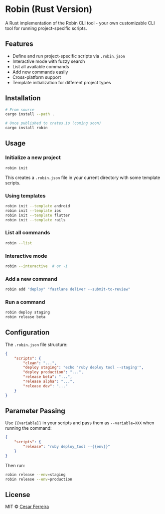 # Robin (Rust Version)

A Rust implementation of the Robin CLI tool - your own customizable CLI tool for running project-specific scripts.

## Features

- Define and run project-specific scripts via `.robin.json`
- Interactive mode with fuzzy search
- List all available commands
- Add new commands easily
- Cross-platform support
- Template initialization for different project types

## Installation

```bash
# From source
cargo install --path .

# Once published to crates.io (coming soon)
cargo install robin
```

## Usage

### Initialize a new project

```bash
robin init
```

This creates a `.robin.json` file in your current directory with some template scripts.

### Using templates

```bash
robin init --template android
robin init --template ios
robin init --template flutter
robin init --template rails
```

### List all commands

```bash
robin --list
```

### Interactive mode

```bash
robin --interactive  # or -i
```

### Add a new command

```bash
robin add "deploy" "fastlane deliver --submit-to-review"
```

### Run a command

```bash
robin deploy staging
robin release beta
```

## Configuration

The `.robin.json` file structure:

```json
{
    "scripts": {
        "clean": "...",
        "deploy staging": "echo 'ruby deploy tool --staging'",
        "deploy production": "...",
        "release beta": "...",
        "release alpha": "...",
        "release dev": "..."
    }
}
```

## Parameter Passing

Use `{{variable}}` in your scripts and pass them as `--variable=XXX` when running the command:

```json
{
    "scripts": {
        "release": "ruby deploy_tool --{{env}}"
    }
}
```

Then run:

```bash
robin release --env=staging
robin release --env=production
```

## License

MIT © [Cesar Ferreira](http://cesarferreira.com) 